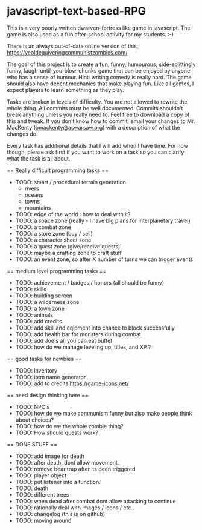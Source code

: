 # javascript-text-based-RPG
This is a very poorly written dwarven-fortress like game in javascript. The game is also used as a fun after-school activity for my students. :-) 

There is an always out-of-date online version of this, https://yeoldequiveringcommunistzombies.com/

The goal of this project is to create a fun, funny, humourous, side-splittingly funny, laugh-until-you-blow-chunks game that can be enjoyed by anyone who has a sense of humour. Hint: writing comedy is really hard.  The game should also have decent mechanics that make playing fun. Like all games, I expect players to learn something as they play. 

Tasks are broken in levels of difficulty. You are not allowed to rewrite the whole thing. All commits must be well documented. Commits shouldn't break anything unless you really need to. Feel free to download a copy of this and tweak.  If you don't know how to commit, email your changes to Mr. MacKenty (bmackenty@aswarsaw.org) with a description of what the changes do. 

Every task has additional details that I will add when I have time. For now though, please ask first if you want to work on a task so you can clarify what the task is all about. 

== Really difficult programming tasks == 

* TODO: smart / procedural terrain generation
  * rivers
  * oceans
  * towns
  * mountains
* TODO: edge of the world : how to deal with it? 
* TODO: a space zone (really  - I have big plans for interplanetary travel)
* TODO: a combat zone
* TODO: a store zone (buy / sell)
* TODO: a character sheet zone
* TODO: a quest zone (give/receive quests)
* TODO: maybe a crafting zone to craft stuff
* TODO: an event zone, so after X number of turns we can trigger events

== medium level programming tasks ==

* TODO: achievement / badges / honors (all should be funny)
* TODO: skills
* TODO: building screen
* TODO: a wilderness zone
* TODO: a town zone
* TODO: animals 
* TODO: add credits
* TODO: add skill and eqipment into chance to block successfully 
* TODO: add health bar for monsters during combat
* TODO: add Joe's all you can eat buffet
* TODO: how do we manage leveling up, titles, and XP ?

== good tasks for newbies == 

* TODO: inventory
* TODO: item name generator
* TODO: add to credits https://game-icons.net/

== need design thinking here ==

* TODO: NPC's
* TODO: how do we make communism funny but also make people think about choices? 
* TODO: how do we the whole zombie thing? 
* TODO: How should quests work?







== DONE STUFF ==

* TODO: add image for death
* TODO: after death, dont allow movement. 
* TODO: remove bear trap after its been triggered
* TODO: player object
* TODO: put listener into a function. 
* TODO: death
* TODO: different trees
* TODO: when dead after combat dont allow attacking to continue
* TODO: rationally deal with images / icons / etc..
* TODO: changelog (this is on github)
* TODO: moving around
